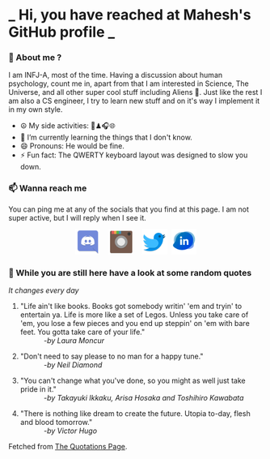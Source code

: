 # **_ Hi, you have reached at Mahesh's GitHub profile _**
### 🌸 About me ?
I am INFJ-A, most of the time. Having a discussion about human psychology, count me in, apart from that I am interested in Science, The Universe, and all other super cool stuff including Aliens 🤫. Just like the rest I am also a CS engineer, I try to learn new stuff and on it's way I implement it in my own style. 
- ☮ My side activities: 🎨♟🎧🌐
- 🌱 I’m currently learning the things that I don't know.
- 😄 Pronouns: He would be fine.
- ⚡ Fun fact: The QWERTY keyboard layout was designed to slow you down.

### 📫 Wanna reach me
You can ping me at any of the socials that you find at this page. I am not super active, but I will reply when I see it.
<p align="center">
<a href="https://discordapp.com/users/733328856957714472"><img src="./Assets/Papirus-Team-Papirus-Apps-Discord.svg" height="50px" width="50px" ></a>&nbsp; &nbsp;  
<a href ="https://instagram.com/obl1v_on"><img src="./Assets/Papirus-Team-Papirus-Apps-Instagram.svg" height="50px" width="50px" ></a>&nbsp;  &nbsp; 
<a href ="https://twitter.com/MaheshN2000"><img src="./Assets/Papirus-Team-Papirus-Apps-Twitter.svg" height ="50px" width="50px" ></a>&nbsp;
<a href ="https://linkedin.com/in/mahesh2000"><img src="./Assets/in.png" height ="50px" width="50px" ></a>

</p>



### 🔰 While you are still here have a look at some random quotes
*It changes every day*

<!-- BLOG-POST-LIST:START -->
 1.  "Life ain't like books. Books got somebody writin' 'em and tryin' to entertain ya. Life is more like a set of Legos. Unless you take care of 'em, you lose a few pieces and you end up steppin' on 'em with bare feet. You gotta take care of your life." <br> &emsp;&emsp;&emsp; <i>-by Laura Moncur</i> 

 2.  "Don't need to say please to no man for a happy tune." <br> &emsp;&emsp;&emsp; <i>-by Neil Diamond</i> 

 3.  "You can't change what you've done, so you might as well just take pride in it." <br> &emsp;&emsp;&emsp; <i>-by Takayuki Ikkaku, Arisa Hosaka and Toshihiro Kawabata</i> 

 4.  "There is nothing like dream to create the future. Utopia to-day, flesh and blood tomorrow." <br> &emsp;&emsp;&emsp; <i>-by Victor Hugo</i> 
<!-- BLOG-POST-LIST:END -->
Fetched from <a href="http://www.quotationspage.com/data/mqotd.rss"> The Quotations Page</a>.
<!-- The above quotes are fetched from " http://www.quotationspage.com/data/mqotd.rss " and the github action used was gautamkrishnar/blog-post-workflow@master -->
